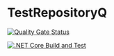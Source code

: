 # TestRepositoryQ
[![Quality Gate Status](https://sonarcloud.io/api/project_badges/measure?project=TestOrganizationQ_TestRepositoryQ&metric=alert_status)](https://sonarcloud.io/summary/new_code?id=TestOrganizationQ_TestRepositoryQ)

[![.NET Core Build and Test](https://github.com/TestOrganizationQ/TestRepositoryQ/actions/workflows/build-and-test.yml/badge.svg)](https://github.com/TestOrganizationQ/TestRepositoryQ/actions/workflows/build-and-test.yml)
